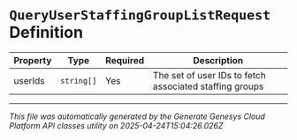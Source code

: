 # `QueryUserStaffingGroupListRequest` Definition

| Property | Type | Required | Description |
|----------|------|----------|-------------|
| userIds | `string[]` | Yes | The set of user IDs to fetch associated staffing groups |

---

*This file was automatically generated by the Generate Genesys Cloud Platform API classes utility on 2025-04-24T15:04:26.026Z*